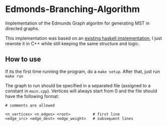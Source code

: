 # Edmonds-Branching-Algorithm
Implementation of the Edmunds Graph algoritm for generating MST in directed graphs.

This implementation was based on an [existing haskell implementation](https://github.com/prokls/edmonds-branching-algorithm/blob/master/haskell/edmonds.hs), I just rewrote it in C++ while still keeping the same structure and logic.

## How to use
If its the first time running the program, do a `make setup`. After that, just run `make run`

The graph to run should be specified in a separated file (assigned to a constant in `main.cpp`). 
Vertices will always start from 0 and the file should have the following format:

```
# comments are allowed

<n_vertices> <n_edges> <root>          # first line
<edge_src> <edge_dest> <edge_weight>   # subsequent lines
```
